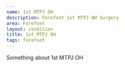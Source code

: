 ```yaml
---
name: 1st MTPJ OH
description: Forefoot 1st MTPJ OH Surgery
area: Forefoot
layout: condition
title: 1st MTPJ OH
tags: forefoot
---
```


Something about 1st MTPJ OH